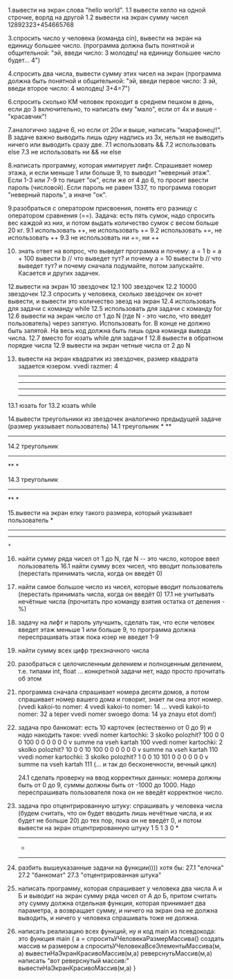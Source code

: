1.вывести на экран слова "hello world".
    1.1 вывести хелло на одной строчке, ворлд на другой
    1.2 вывести на экран сумму чисел 12892323+454665768

3.спросить число у человека (команда cin), 
  вывести на экран на единицу большее число.
  (программа должна быть понятной и общительной:
   "эй, введи число: 3
    молодец! на единицу большее число будет... 4")

4.спросить два числа, вывести сумму этих чисел на экран
  (программа должна быть понятной и общительной:
   "эй, введи первое число: 3
   эй, введи второе число: 4
   молодец! 3+4=7")

6.спросить сколько КМ человек проходит в среднем пешком в день, 
  если до 3 включительно, то написать ему "мало", если от 4х и выше - "красавчик"!
 
7.аналогично задаче 6, но если от 20и и выше, написать "марафонец!!". 
  В задаче важно выводить лишь одну надпись из 3х, нельзя не 
  выводить ничего или выводить сразу две.
  7.1 использовать &&
  7.2 использовать else
  7.3 не использовать ни && ни else 
  
8.написать программу, которая имитирует лифт. Спрашивает номер этажа,
  и если меньше 1 или больше 9, то выводит "неверный этаж". Если 1-3   или
  7-9 то пишет "ок", если же от 4 до 6, то просит ввести пароль (числовой).
  Если пароль не равен 1337, то программа говорит    "неверный пароль", а иначе "ок".
  
9.разобраться с оператором присвоения, понять его разницу с оператором сравнения (==).
  Задача: есть пять сумок, надо спросить вес каждой из них, и потом выдать количество 
  сумок с весом больше 20 кг.
  9.1 использовать ++, не использовать +=
  9.2 использовать +=, не использовать ++
  9.3 не использовать ни +=, ни ++
  
10. знать ответ на вопрос, что выведет программа и почему:
    a = 1
    b = a + 100
    вывести b     // что выведет тут? и почему
    a = 10
    вывести b     // что выведет тут? и почему
  сначала подумайте, потом запускайте. Касается и других задачек.


12.вывести на экран 10 звездочек
  12.1 100 звездочек
  12.2 10000 звездочек
  12.3 спросить у человека, сколько звездочек он хочет вывести, и вывести это количество звезд на экран
  12.4 использовать для задачи c команду while
  12.5 использовать для задачи с команду for
  12.6 вывести на экран число от 1 до N (где N - это число, что введет пользователь) через запятую.
  Использовать for. В конце не должно быть запятой. На весь код должна быть лишь одна команда вывода числа.
  12.7 вместо for юзать while для задачи f
  12.8 вывести в обратном порядке числа
  12.9 вывести на экран четные числа от 2 до N
  
13. вывести на экран квадратик из звездочек, размер квадрата задается юзером.
    vvedi razmer: 4
    * * * *
    * * * *
    * * * *
    * * * *

  13.1 юзать for
  13.2 юзать while
  
14.вывести треугольники из звездочек аналогично предыдущей задаче 
  (размер указывает пользователь)
  14.1 треугольник 
  *
  **
  ***

  14.2 треугольник 
  ***
  **
  *

  14.3 треугольник 
  ***
   ** 
    *

15.вывести на экран елку такого размера, который указывает пользователь
    *
   ***
  *****
    *

16. найти сумму ряда чисел от 1 до N, где N -- это число, которое ввел пользователь
    16.1 найти сумму всех чисел, что вводит пользователь (перестать принимать числа, когда он введёт 0)
    
17. найти самое большое число из чисел, которые вводит пользователь (перестать принимать числа, когда он введёт 0)
    17.1 не учитывать нечётные числа (прочитать про команду взятия остатка от деления - %)
    
18. задачу на лифт и пароль улучшить, сделать так, что если человек введет этаж меньше 1 или больше 9, 
    то программа должна переспрашивать этаж пока юзер не введет 1-9

19. найти сумму всех цифр трехзначного числа

20. разобраться с целочисленным делением и полноценным делением, т.е. типами int, float ... 
    конкретной задачи нет, надо просто прочитать об этом
    
23. программа сначала спрашивает номера десяти домов, а потом спрашивает номер вашего дома и говорит, знает ли она этот номер.
   (vvedi kakoi-to nomer: 4
    vvedi kakoi-to nomer: 14
    ...
    vvedi kakoi-to nomer: 32
    a teper vvedi nomer swoego doma: 14
    ya znayu etot dom!)

24. задача про банкомат: 
    есть 10 карточек (естественно от 0 до 9) и надо накодить такое:
    vvedi nomer kartochki: 3
    skolko polozhit? 100
    0 0 0 100 0 0 0 0 0 0 
    v summe na vseh kartah 100
    vvedi nomer kartochki: 2
    skolko polozhit? 10
    0 0 10 100 0 0 0 0 0 0 
    v summe na vseh kartah 110
    vvedi nomer kartochki: 3
    skolko polozhit? 1
    0 0 10 101 0 0 0 0 0 0 
    v summe na vseh kartah 111
    (... и так до бесконечности, вечный цикл)

    24.1 сделать проверку на ввод корректных данных: 
    номера должны быть от 0 до 9, суммы должны быть от -1000 до 1000.
    Надо переспрашивать пользователя пока он не введёт корректное число.
    
25. задача про отцентрированную штуку: спрашивать у человека числа (будем считать, что он будет вводить лишь нечётные числа, и их будет     не больше 20) до тех пор, пока он не введёт 0, и потом вывести на экран отцентрированную штуку
    1
    5
    1
    3
    0 
      *
    *****
      *
     ***


27. разбить вышеуказанные задачи на функции)))) хотя бы: 
    27.1 "елочка" 
    27.2 "банкомат" 
    27.3 "отцентрированная штука"

29. написать программу, которая 
    спрашивает у человека два числа А и Б 
    и выводит на экран сумму ряда чисел от А до Б, 
    притом считать эту сумму должна отдельная функция, которая принимает два параметра, а возвращает сумму, и ничего на экран она не         должна выводить, и ничего у человека спрашивать тоже не должна.
    
30. написать реализацию всех функций, ну и код main из псевдокода:
    это функция main {
      а = спроситьУЧеловекаРазмерМассива()
      создать массив м размером а
      спроситьУЧеловекаВсеЭлементыМассива(м, а)
      вывестиНаЭкранКрасивоМассив(м,а)
      реверснутьМассив(м,а)
      написать "вот реверснутый массив:"
      вывестиНаЭкранКрасивоМассив(м,а)
      } 
